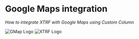 # Google Maps integration
*How to integrate XTRF with Google Maps using Custom Column*

![GMap Logo](https://www.google.com/images/branding/product/2x/maps_96in128dp.png)
![XTRF Logo](https://encrypted-tbn0.gstatic.com/images?q=tbn:ANd9GcR4kyEU2agcJvP49eaS5bV8Q_Pjoh0oBMMw2iSirdaQcrCz_vMQ)
